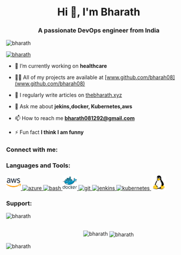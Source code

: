 <h1 align="center">Hi 👋, I'm Bharath</h1>
<h3 align="center">A passionate DevOps engineer from India</h3>

<p align="left"> <img src="https://komarev.com/ghpvc/?username=bharath&label=Profile%20views&color=0e75b6&style=flat" alt="bharath" /> </p>

<p align="left"> <a href="https://github.com/ryo-ma/github-profile-trophy"><img src="https://github-profile-trophy.vercel.app/?username=bharath" alt="bharath" /></a> </p>

- 🔭 I’m currently working on **healthcare**

- 👨‍💻 All of my projects are available at [www.github.com/bharah08](www.github.com/bharah08)

- 📝 I regularly write articles on [thebharath.xyz](thebharath.xyz)

- 💬 Ask me about **jekins,docker, Kubernetes,aws**

- 📫 How to reach me **bharath081292@gmail.com**

- ⚡ Fun fact **I think I am funny**

<h3 align="left">Connect with me:</h3>
<p align="left">
</p>

<h3 align="left">Languages and Tools:</h3>
<p align="left"> <a href="https://aws.amazon.com" target="_blank" rel="noreferrer"> <img src="https://raw.githubusercontent.com/devicons/devicon/master/icons/amazonwebservices/amazonwebservices-original-wordmark.svg" alt="aws" width="40" height="40"/> </a> <a href="https://azure.microsoft.com/en-in/" target="_blank" rel="noreferrer"> <img src="https://www.vectorlogo.zone/logos/microsoft_azure/microsoft_azure-icon.svg" alt="azure" width="40" height="40"/> </a> <a href="https://www.gnu.org/software/bash/" target="_blank" rel="noreferrer"> <img src="https://www.vectorlogo.zone/logos/gnu_bash/gnu_bash-icon.svg" alt="bash" width="40" height="40"/> </a> <a href="https://www.docker.com/" target="_blank" rel="noreferrer"> <img src="https://raw.githubusercontent.com/devicons/devicon/master/icons/docker/docker-original-wordmark.svg" alt="docker" width="40" height="40"/> </a> <a href="https://git-scm.com/" target="_blank" rel="noreferrer"> <img src="https://www.vectorlogo.zone/logos/git-scm/git-scm-icon.svg" alt="git" width="40" height="40"/> </a> <a href="https://www.jenkins.io" target="_blank" rel="noreferrer"> <img src="https://www.vectorlogo.zone/logos/jenkins/jenkins-icon.svg" alt="jenkins" width="40" height="40"/> </a> <a href="https://kubernetes.io" target="_blank" rel="noreferrer"> <img src="https://www.vectorlogo.zone/logos/kubernetes/kubernetes-icon.svg" alt="kubernetes" width="40" height="40"/> </a> <a href="https://www.linux.org/" target="_blank" rel="noreferrer"> <img src="https://raw.githubusercontent.com/devicons/devicon/master/icons/linux/linux-original.svg" alt="linux" width="40" height="40"/> </a> </p>


<h3 align="left">Support:</h3>
<p><a href="https://www.buymeacoffee.com/bharath"> <img align="left" src="https://cdn.buymeacoffee.com/buttons/v2/default-yellow.png" height="50" width="210" alt="bharath" /></a></p><br><br>


<p><img align="left" src="https://github-readme-stats.vercel.app/api/top-langs?username=bharath&show_icons=true&locale=en&layout=compact" alt="bharath" /></p>

<p>&nbsp;<img align="center" src="https://github-readme-stats.vercel.app/api?username=bharath&show_icons=true&locale=en" alt="bharath" /></p>

<p><img align="center" src="https://github-readme-streak-stats.herokuapp.com/?user=bharath&" alt="bharath" /></p>

